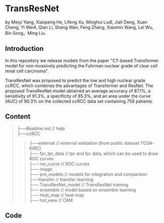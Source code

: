 # TransResNet

by Meiyi Yang, Xiaopeng He, Lifeng Xu, Minghui Liu6, Jiali Deng, Xuan Cheng, Yi Wei4, Qian Li, Shang Wan, Feng Zhang, Xiaomin Wang, Lei Wu, Bin Song，Ming Liu.

## Introduction
In this repository we release models from the paper "CT-based Transformer model for non-invasively predicting the Fuhrman nuclear grade of clear cell renal cell carcinoma".

TransResNet was proposed to predict the low and high nuclear grade ccRCC, which combines the advantages of Transformer and ResNet. The proposed TransResNet model obtained an average accuracy of 87.1%, a sensitivity of 91.3%, a specificity of 85.3%, and an area under the curve (AUC) of 90.3% on the collected ccRCC data set containing 759 patients.




## Content
> ├──Readme.md               // help  <br>
> ├──ccRCC              <br>  
> > ├──external             // external validation (from public dataset TCGA-KIRC)  <br>
> > ├── fpr_tpr_data        // tpr and fpr data, which can be used to draw ROC curves  <br>
> > ├── roc_curve           //  ROC curves  <br>
> > ├── image <br>
> > ├── pre_models          // models for integration and comparison  <br>
> > ├──transfer             // transfer learning  <br>
> > ├── TransResNet_model                      // TransResNet training  <br>
> > ├── ensemble     // model based on ensemble learning  <br>
> > ├── heat_map    // heat map  <br>
> > ├── hot_view    // CAM <br>


## Code 
